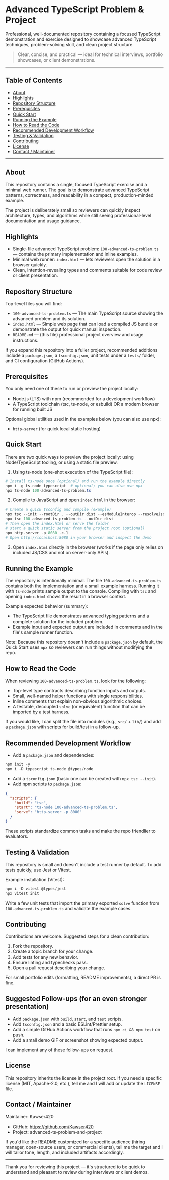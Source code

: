 # Advanced TypeScript Problem & Project

Professional, well-documented repository containing a focused TypeScript demonstration and exercise designed to showcase advanced TypeScript techniques, problem-solving skill, and clean project structure.

> Clear, concise, and practical — ideal for technical interviews, portfolio showcases, or client demonstrations.

---

## Table of Contents

- [About](#about)
- [Highlights](#highlights)
- [Repository Structure](#repository-structure)
- [Prerequisites](#prerequisites)
- [Quick Start](#quick-start)
- [Running the Example](#running-the-example)
- [How to Read the Code](#how-to-read-the-code)
- [Recommended Development Workflow](#recommended-development-workflow)
- [Testing & Validation](#testing--validation)
- [Contributing](#contributing)
- [License](#license)
- [Contact / Maintainer](#contact--maintainer)

---

## About

This repository contains a single, focused TypeScript exercise and a minimal web runner. The goal is to demonstrate advanced TypeScript patterns, correctness, and readability in a compact, production-minded example.

The project is deliberately small so reviewers can quickly inspect architecture, types, and algorithms while still seeing professional-level documentation and usage guidance.

## Highlights

- Single-file advanced TypeScript problem: `100-advanced-ts-problem.ts` — contains the primary implementation and inline examples.
- Minimal web runner: `index.html` — lets reviewers open the solution in a browser quickly.
- Clean, intention-revealing types and comments suitable for code review or client presentation.

## Repository Structure

Top-level files you will find:

- `100-advanced-ts-problem.ts` — The main TypeScript source showing the advanced problem and its solution.
- `index.html` — Simple web page that can load a compiled JS bundle or demonstrate the output for quick manual inspection.
- `README.md` — (this file) professional project overview and usage instructions.

If you expand this repository into a fuller project, recommended additions include a `package.json`, a `tsconfig.json`, unit tests under a `tests/` folder, and CI configuration (GitHub Actions).

## Prerequisites

You only need one of these to run or preview the project locally:

- Node.js (LTS) with npm (recommended for a development workflow)
- A TypeScript toolchain (tsc, ts-node, or esbuild) OR a modern browser for running built JS

Optional global utilities used in the examples below (you can also use npx):

- `http-server` (for quick local static hosting)

## Quick Start

There are two quick ways to preview the project locally: using Node/TypeScript tooling, or using a static file preview.

1. Using ts-node (one-shot execution of the TypeScript file):

```powershell
# Install ts-node once (optional) and run the example directly
npm i -g ts-node typescript  # optional; you can also use npx
npx ts-node 100-advanced-ts-problem.ts
```

2. Compile to JavaScript and open `index.html` in the browser:

```powershell
# Create a quick tsconfig and compile (example)
npx tsc --init --rootDir . --outDir dist --esModuleInterop --resolveJsonModule --lib es2020,dom --target es2020
npx tsc 100-advanced-ts-problem.ts --outDir dist
# Then open the index.html or serve the folder
# start a quick static server from the project root (optional)
npx http-server -p 8080 -c-1
# Open http://localhost:8080 in your browser and inspect the demo
```

3. Open `index.html` directly in the browser (works if the page only relies on included JS/CSS and not on server-only APIs).

## Running the Example

The repository is intentionally minimal. The file `100-advanced-ts-problem.ts` contains both the implementation and a small example harness. Running it with `ts-node` prints sample output to the console. Compiling with `tsc` and opening `index.html` shows the result in a browser context.

Example expected behavior (summary):

- The TypeScript file demonstrates advanced typing patterns and a complete solution for the included problem.
- Example input and expected output are included in comments and in the file's sample runner function.

Note: Because this repository doesn't include a `package.json` by default, the Quick Start uses `npx` so reviewers can run things without modifying the repo.

## How to Read the Code

When reviewing `100-advanced-ts-problem.ts`, look for the following:

- Top-level type contracts describing function inputs and outputs.
- Small, well-named helper functions with single responsibilities.
- Inline comments that explain non-obvious algorithmic choices.
- A testable, decoupled `solve` (or equivalent) function that can be imported by a test harness.

If you would like, I can split the file into modules (e.g., `src/` + `lib/`) and add a `package.json` with scripts for build/test in a follow-up.

## Recommended Development Workflow

- Add a `package.json` and dependencies:

```powershell
npm init -y
npm i -D typescript ts-node @types/node
```

- Add a `tsconfig.json` (basic one can be created with `npx tsc --init`).
- Add npm scripts to `package.json`:

```json
{
  "scripts": {
    "build": "tsc",
    "start": "ts-node 100-advanced-ts-problem.ts",
    "serve": "http-server -p 8080"
  }
}
```

These scripts standardize common tasks and make the repo friendlier to evaluators.

## Testing & Validation

This repository is small and doesn't include a test runner by default. To add tests quickly, use Jest or Vitest.

Example installation (Vitest):

```powershell
npm i -D vitest @types/jest
npx vitest init
```

Write a few unit tests that import the primary exported `solve` function from `100-advanced-ts-problem.ts` and validate the example cases.

## Contributing

Contributions are welcome. Suggested steps for a clean contribution:

1. Fork the repository.
2. Create a topic branch for your change.
3. Add tests for any new behavior.
4. Ensure linting and typechecks pass.
5. Open a pull request describing your change.

For small portfolio edits (formatting, README improvements), a direct PR is fine.

## Suggested Follow-ups (for an even stronger presentation)

- Add `package.json` with `build`, `start`, and `test` scripts.
- Add `tsconfig.json` and a basic ESLint/Prettier setup.
- Add a simple GitHub Actions workflow that runs `npm ci && npm test` on push.
- Add a small demo GIF or screenshot showing expected output.

I can implement any of these follow-ups on request.

## License

This repository inherits the license in the project root. If you need a specific license (MIT, Apache-2.0, etc.), tell me and I will add or update the `LICENSE` file.

## Contact / Maintainer

Maintainer: Kawser420

- GitHub: https://github.com/Kawser420
- Project: advanced-ts-problem-and-project

If you'd like the README customized for a specific audience (hiring manager, open-source users, or commercial clients), tell me the target and I will tailor tone, length, and included artifacts accordingly.

---

Thank you for reviewing this project — it's structured to be quick to understand and pleasant to review during interviews or client demos.
